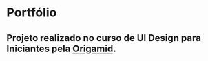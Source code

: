 # Portfólio

## Projeto realizado no curso de UI Design para Iniciantes pela [Origamid](https://www.origamid.com/).
